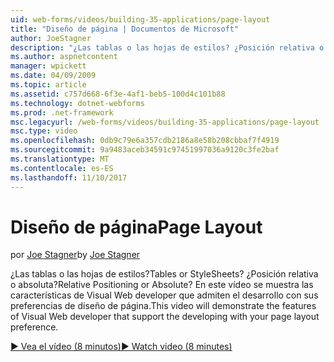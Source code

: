 ```yaml
---
uid: web-forms/videos/building-35-applications/page-layout
title: "Diseño de página | Documentos de Microsoft"
author: JoeStagner
description: "¿Las tablas o las hojas de estilos? ¿Posición relativa o absoluta? En este vídeo se muestra las características de Visual Web developer que admiten el desarrollo con yo..."
ms.author: aspnetcontent
manager: wpickett
ms.date: 04/09/2009
ms.topic: article
ms.assetid: c757d668-6f3e-4af1-beb5-100d4c101b88
ms.technology: dotnet-webforms
ms.prod: .net-framework
msc.legacyurl: /web-forms/videos/building-35-applications/page-layout
msc.type: video
ms.openlocfilehash: 0db9c79e6a357cdb2186a8e58b208cbbaf7f4919
ms.sourcegitcommit: 9a9483aceb34591c97451997036a9120c3fe2baf
ms.translationtype: MT
ms.contentlocale: es-ES
ms.lasthandoff: 11/10/2017
---
```

<a name="page-layout"></a><span data-ttu-id="486c9-105">Diseño de página</span><span class="sxs-lookup"><span data-stu-id="486c9-105">Page Layout</span></span>
====================
<span data-ttu-id="486c9-106">por [Joe Stagner](https://github.com/JoeStagner)</span><span class="sxs-lookup"><span data-stu-id="486c9-106">by [Joe Stagner](https://github.com/JoeStagner)</span></span>

<span data-ttu-id="486c9-107">¿Las tablas o las hojas de estilos?</span><span class="sxs-lookup"><span data-stu-id="486c9-107">Tables or StyleSheets?</span></span> <span data-ttu-id="486c9-108">¿Posición relativa o absoluta?</span><span class="sxs-lookup"><span data-stu-id="486c9-108">Relative Positioning or Absolute?</span></span> <span data-ttu-id="486c9-109">En este vídeo se muestra las características de Visual Web developer que admiten el desarrollo con sus preferencias de diseño de página.</span><span class="sxs-lookup"><span data-stu-id="486c9-109">This video will demonstrate the features of Visual Web developer that support the developing with your page layout preference.</span></span>

[<span data-ttu-id="486c9-110">&#9654; Vea el vídeo (8 minutos)</span><span class="sxs-lookup"><span data-stu-id="486c9-110">&#9654; Watch video (8 minutes)</span></span>](https://channel9.msdn.com/Blogs/ASP-NET-Site-Videos/page-layout)
